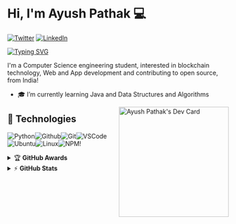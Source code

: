 # Hi, I'm Ayush Pathak :computer:

[![Twitter](https://img.shields.io/badge/Twitter-%231DA1F2.svg?&style=flat-square&logo=twitter&logoColor=white)](https://twitter.com/fakeayush) [![LinkedIn](https://img.shields.io/badge/LinkedIn-%230077B5.svg?&style=flat-square&logo=linkedin&logoColor=white)](https://www.linkedin.com/in/ayushpathak-/)

[![Typing SVG](https://readme-typing-svg.herokuapp.com?font=comfortaa&color=%2322F6F7&vCenter=true&width=500&height=24&lines=Python+;Open+Source)](https://git.io/typing-svg)

I'm a Computer Science engineering student, interested in blockchain technology,  Web and App development and contributing to open source, from India!

- 🎓 I’m currently learning Java and Data Structures and Algorithms

<a href="https://app.daily.dev/AyushPathak3011"><img src="https://api.daily.dev/devcards/55b406cd922c4fa5a02b927077866226.png?r=lnd" width="250" align="right" alt="Ayush Pathak's Dev Card"/></a>

## 🔧 Technologies
![Python](https://img.icons8.com/color/30/python--v1.png)![Github](https://img.icons8.com/material-outlined/30/github.png)![Git](https://img.icons8.com/color/30/git.png)![VSCode](https://img.icons8.com/color/30/visual-studio-code-2019.png)![Ubuntu](https://img.icons8.com/color/30/ubuntu--v1.png)![Linux](https://img.icons8.com/color/30/linux.png)![NPM](https://img.icons8.com/color/30/npm.png)!

<details>

<summary>&#127942 <b>GitHub Awards</b></summary><br/>

![Github Trophy](https://github-profile-trophy.vercel.app/?username=AyushPathak3011&&show_icons=true)
</details>

<details>
<summary>&#9889 <b>GitHub Stats</b></summary><br/>

[![Ayush Pathak Github Stats](https://readme-stats.warengonzaga.com/api?username=AyushPathak3011&show_icons=true&count_private=true)]

</details>
<!---
AyushPathak3011/AyushPathak3011 is a ✨ special ✨ repository because its `README.md` (this file) appears on your GitHub profile.
You can click the Preview link to take a look at your changes.
--->
